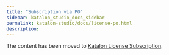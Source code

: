 ```yaml
---
title: "Subscription via PO"
sidebar: katalon_studio_docs_sidebar
permalink: katalon-studio/docs/license-po.html
description:
---
```


The content has been moved to [Katalon License Subscription](https://docs.katalon.com/katalon-studio/docs/license-subscription.html).